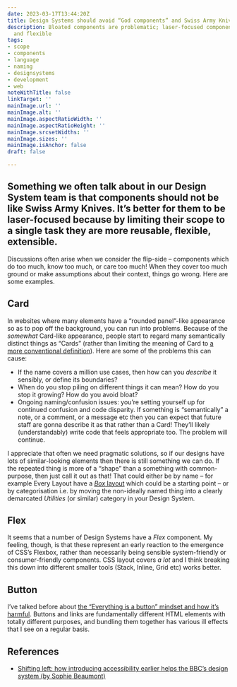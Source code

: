 ```yaml
---
date: 2023-03-17T13:44:20Z
title: Design Systems should avoid “God components” and Swiss Army Knives
description: Bloated components are problematic; laser-focused components are reusable
  and flexible
tags:
- scope
- components
- language
- naming
- designsystems
- development
- web
noteWithTitle: false
linkTarget: ''
mainImage.url: ''
mainImage.alt: ''
mainImage.aspectRatioWidth: ''
mainImage.aspectRatioHeight: ''
mainImage.srcsetWidths: ''
mainImage.sizes: ''
mainImage.isAnchor: false
draft: false

---
```

Something we often talk about in our Design System team is that components should not be like Swiss Army Knives. It’s better for them to be laser-focused because by limiting their scope to a single task they are more reusable, flexible, extensible.
---

Discussions often arise when we consider the flip-side – components which do too much, know too much, or care too much! When they cover too much ground or make assumptions about their context, things go wrong. Here are some examples.

## Card

In websites where many elements have a “rounded panel”-like appearance so as to pop off the background, you can run into problems. Because of the _somewhat_ Card-like appearance, people start to regard many semantically distinct things as “Cards” (rather than limiting the meaning of Card to [a more conventional definition](https://www.bbc.co.uk/gel/features/cards)). Here are some of the problems this can cause:

* If the name covers a million use cases, then how can you _describe_ it sensibly, or define its boundaries? 
* When do you stop piling on different things it can mean? How do you stop it growing? How do you avoid bloat?
* Ongoing naming/confusion issues: you’re setting yourself up for continued confusion and code disparity. If something is “semantically” a note, or a comment, or a message etc then you can expect that future staff are gonna describe it as that rather than a Card! They’ll likely (understandably) write code that feels appropriate too. The problem will continue. 

I appreciate that often we need pragmatic solutions, so if our designs have lots of similar-looking elements then there is still something we can do. If the repeated thing is more of a “shape” than a something with common-purpose, then just call it out as that! That could either be by name – for example Every Layout have a [_Box_ layout](https://every-layout.dev/layouts/box/) which could be a starting point – or by categorisation i.e. by moving the non-ideally named thing into a clearly demarcated _Utilities_ (or similar) category in your Design System.

## Flex

It seems that a number of Design Systems have a _Flex_ component. My feeling, though,  is that these represent an early reaction to the emergence of CSS’s Flexbox, rather than necessarily being sensible system-friendly or consumer-friendly components. CSS layout covers _a lot_ and I think breaking this down into different smaller tools (Stack, Inline, Grid etc) works better. 

## Button

I’ve talked before about [the “Everything is a button” mindset and how it’s harmful](https://fuzzylogic.me/posts/buttons-versus-links-differences-and-tips/). Buttons and links are fundamentally different HTML elements with totally different purposes, and bundling them together has various ill effects that I see on a regular basis.

## References

* [Shifting left: how introducing accessibility earlier helps the BBC’s design system (by Sophie Beaumont)](https://fuzzylogic.me/posts/2021-05-24-shifting-left-how-introducing-accessibility-earlier-helps-the-bbcs-design-system-or-by-sophie-beaumont-or-bbc-design-engineering/)
